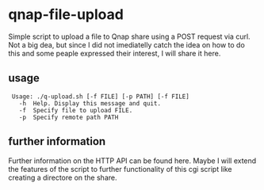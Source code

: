 # qnap-file-upload
Simple script to upload a file to Qnap share using a POST request via curl. Not a big dea, but since I did not imediatelly catch the idea on how to do this and some peaple expressed their interest, I will share it here.

## usage

```
 Usage: ./q-upload.sh [-f FILE] [-p PATH] [-f FILE]
   -h  Help. Display this message and quit.
   -f  Specify file to upload FILE.
   -p  Specify remote path PATH
 ```

 ## further information

Further information on the HTTP API can be found here. Maybe I will extend the features of the script to further functionality of this cgi script like creating a directore on the share.
